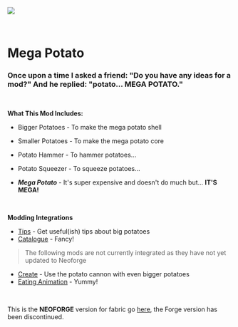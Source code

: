![](https://i.imgur.com/wdx71ai.png)  


 
# Mega Potato

### Once upon a time I asked a friend: "Do you have any ideas for a mod?" And he replied: "potato... **MEGA POTATO**."

 

__**What This Mod Includes:**__

- Bigger Potatoes - To make the mega potato shell

- Smaller Potatoes - To make the mega potato core

- Potato Hammer - To hammer potatoes...

- Potato Squeezer - To squeeze potatoes...

- **_Mega Potato_** - It's super expensive and doesn't do much but... **IT'S MEGA!**

 

__**Modding Integrations**__

- [Tips](https://www.curseforge.com/minecraft/mc-mods/tips) - Get useful(ish) tips about big potatoes
- [Catalogue](https://www.curseforge.com/minecraft/mc-mods/catalogue) - Fancy!

> The following mods are not currently integrated as they have not yet updated to Neoforge
- [Create](https://www.curseforge.com/minecraft/mc-mods/create) - Use the potato cannon with even bigger potatoes
- [Eating Animation](https://www.curseforge.com/minecraft/mc-mods/eating-animation-forge) - Yummy!

 

This is the **NEOFORGE** version for fabric go [here](https://www.curseforge.com/minecraft/mc-mods/mega-potato-fabric "Fabric Page"), the Forge version has been discontinued.
